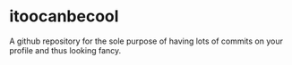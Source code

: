 # itoocanbecool
A github repository for the sole purpose of having lots of commits on your profile and thus looking fancy.
